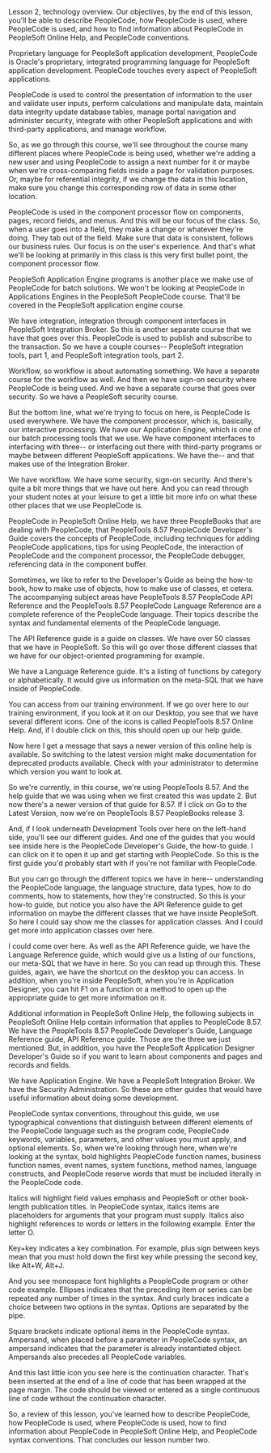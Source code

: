 Lesson 2, technology overview. Our objectives, by the end of this lesson, you'll be able to describe PeopleCode, how PeopleCode is used, where PeopleCode is used, and how to find information about PeopleCode in PeopleSoft Online Help, and PeopleCode conventions.

Proprietary language for PeopleSoft application development, PeopleCode is Oracle's proprietary, integrated programming language for PeopleSoft application development. PeopleCode touches every aspect of PeopleSoft applications.

PeopleCode is used to control the presentation of information to the user and validate user inputs, perform calculations and manipulate data, maintain data integrity update database tables, manage portal navigation and administer security, integrate with other PeopleSoft applications and with third-party applications, and manage workflow.

So, as we go through this course, we'll see throughout the course many different places where PeopleCode is being used, whether we're adding a new user and using PeopleCode to assign a next number for it or maybe when we're cross-comparing fields inside a page for validation purposes. Or, maybe for referential integrity, if we change the data in this location, make sure you change this corresponding row of data in some other location.

PeopleCode is used in the component processor flow on components, pages, record fields, and menus. And this will be our focus of the class. So, when a user goes into a field, they make a change or whatever they're doing. They tab out of the field. Make sure that data is consistent, follows our business rules. Our focus is on the user's experience. And that's what we'll be looking at primarily in this class is this very first bullet point, the component processor flow.

PeopleSoft Application Engine programs is another place we make use of PeopleCode for batch solutions. We won't be looking at PeopleCode in Applications Engines in the PeopleSoft PeopleCode course. That'll be covered in the PeopleSoft application engine course.

We have integration, integration through component interfaces in PeopleSoft Integration Broker. So this is another separate course that we have that goes over this. PeopleCode is used to publish and subscribe to the transaction. So we have a couple courses-- PeopleSoft integration tools, part 1, and PeopleSoft integration tools, part 2.

Workflow, so workflow is about automating something. We have a separate course for the workflow as well. And then we have sign-on security where PeopleCode is being used. And we have a separate course that goes over security. So we have a PeopleSoft security course.

But the bottom line, what we're trying to focus on here, is PeopleCode is used everywhere. We have the component processor, which is, basically, our interactive processing. We have our Application Engine, which is one of our batch processing tools that we use. We have component interfaces to interfacing with three-- or interfacing out there with third-party programs or maybe between different PeopleSoft applications. We have the-- and that makes use of the Integration Broker.

We have workflow. We have some security, sign-on security. And there's quite a bit more things that we have out here. And you can read through your student notes at your leisure to get a little bit more info on what these other places that we use PeopleCode is.

PeopleCode in PeopleSoft Online Help, we have three PeopleBooks that are dealing with PeopleCode, that PeopleTools 8.57 PeopleCode Developer's Guide covers the concepts of PeopleCode, including techniques for adding PeopleCode applications, tips for using PeopleCode, the interaction of PeopleCode and the component processor, the PeopleCode debugger, referencing data in the component buffer.

Sometimes, we like to refer to the Developer's Guide as being the how-to book, how to make use of objects, how to make use of classes, et cetera. The accompanying subject areas have PeopleTools 8.57 PeopleCode API Reference and the PeopleTools 8.57 PeopleCode Language Reference are a complete reference of the PeopleCode language. Their topics describe the syntax and fundamental elements of the PeopleCode language.

The API Reference guide is a guide on classes. We have over 50 classes that we have in PeopleSoft. So this will go over those different classes that we have for our object-oriented programming for example.

We have a Language Reference guide. It's a listing of functions by category or alphabetically. It would give us information on the meta-SQL that we have inside of PeopleCode.

You can access from our training environment. If we go over here to our training environment, if you look at it on our Desktop, you see that we have several different icons. One of the icons is called PeopleTools 8.57 Online Help. And, if I double click on this, this should open up our help guide.

Now here I get a message that says a newer version of this online help is available. So switching to the latest version might make documentation for deprecated products available. Check with your administrator to determine which version you want to look at.

So we're currently, in this course, we're using PeopleTools 8.57. And the help guide that we was using when we first created this was update 2. But now there's a newer version of that guide for 8.57. If I click on Go to the Latest Version, now we're on PeopleTools 8.57 PeopleBooks release 3.

And, if I look underneath Development Tools over here on the left-hand side, you'll see our different guides. And one of the guides that you would see inside here is the PeopleCode Developer's Guide, the how-to guide. I can click on it to open it up and get starting with PeopleCode. So this is the first guide you'd probably start with if you're not familiar with PeopleCode.

But you can go through the different topics we have in here-- understanding the PeopleCode language, the language structure, data types, how to do comments, how to statements, how they're constructed. So this is your how-to guide, but notice you also have the API Reference guide to get information on maybe the different classes that we have inside PeopleSoft. So here I could say show me the classes for application classes. And I could get more into application classes over here.

I could come over here. As well as the API Reference guide, we have the Language Reference guide, which would give us a listing of our functions, our meta-SQL that we have in here. So you can read up through this. These guides, again, we have the shortcut on the desktop you can access. In addition, when you're inside PeopleSoft, when you're in Application Designer, you can hit F1 on a function or a method to open up the appropriate guide to get more information on it.

Additional information in PeopleSoft Online Help, the following subjects in PeopleSoft Online Help contain information that applies to PeopleCode 8.57. We have the PeopleTools 8.57 PeopleCode Developer's Guide, Language Reference guide, API Reference guide. Those are the three we just mentioned. But, in addition, you have the PeopleSoft Application Designer Developer's Guide so if you want to learn about components and pages and records and fields.

We have Application Engine. We have a PeopleSoft Integration Broker. We have the Security Administration. So these are other guides that would have useful information about doing some development.

PeopleCode syntax conventions, throughout this guide, we use typographical conventions that distinguish between different elements of the PeopleCode language such as the program code, PeopleCode keywords, variables, parameters, and other values you must apply, and optional elements. So, when we're looking through here, when we're looking at the syntax, bold highlights PeopleCode function names, business function names, event names, system functions, method names, language constructs, and PeopleCode reserve words that must be included literally in the PeopleCode code.

Italics will highlight field values emphasis and PeopleSoft or other book-length publication titles. In PeopleCode syntax, italics items are placeholders for arguments that your program must supply. Italics also highlight references to words or letters in the following example. Enter the letter O.

Key+key indicates a key combination. For example, plus sign between keys mean that you must hold down the first key while pressing the second key, like Alt+W, Alt+J.

And you see monospace font highlights a PeopleCode program or other code example. Ellipses indicates that the preceding item or series can be repeated any number of times in the syntax. And curly braces indicate a choice between two options in the syntax. Options are separated by the pipe.

Square brackets indicate optional items in the PeopleCode syntax. Ampersand, when placed before a parameter in PeopleCode syntax, an ampersand indicates that the parameter is already instantiated object. Ampersands also precedes all PeopleCode variables.

And this last little icon you see here is the continuation character. That's been inserted at the end of a line of code that has been wrapped at the page margin. The code should be viewed or entered as a single continuous line of code without the continuation character.

So, a review of this lesson, you've learned how to describe PeopleCode, how PeopleCode is used, where PeopleCode is used, how to find information about PeopleCode in PeopleSoft Online Help, and PeopleCode syntax conventions. That concludes our lesson number two.
